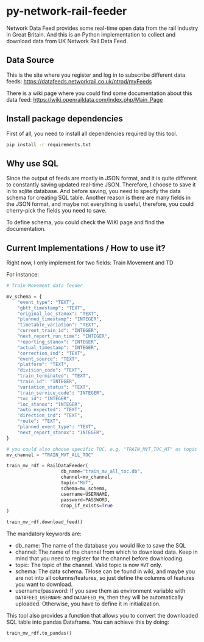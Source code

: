 # py-network-rail-feeder
Network Data Feed provides some real-time open data from the rail industry in Great Britain. And this is an Python implementation to collect and download data from UK Network Rail Data Feed.

## Data Source
This is the site where you register and log in to subscribe different data feeds:
https://datafeeds.networkrail.co.uk/ntrod/myFeeds

There is a wiki page where you could find some documentation about this data feed:
https://wiki.openraildata.com/index.php/Main_Page

## Install package dependencies
First of all, you need to install all dependencies required by this tool.

```bash
pip install -r requirements.txt
```

## Why use SQL

Since the output of feeds are mostly in JSON format, and it is quite different to constantly saving updated real-time JSON. Therefore, I choose to save it in to sqlite database. And before saving, you need to specify the data schema for creating SQL table. Another reason is there are many fields in the JSON format, and maybe not everything is useful, therefore, you could cherry-pick the fields you need to save.

To define schema, you could check the WIKI page and find the documentation.

## Current Implementations / How to use it?

Right now, I only implement for two fields: Train Movement and TD

For instance:

```python
# Train Movement data feeder

mv_schema = {
    "event_type": "TEXT", 
    "gbtt_timestamp": "TEXT",
    "original_loc_stanox": "TEXT",
    "planned_timestamp": "INTEGER",
    "timetable_variation": "TEXT",
    "current_train_id": "INTEGER",
    "next_report_run_time": "INTEGER",
    "reporting_stanox": "INTEGER",
    "actual_timestamp": "INTEGER",
    "correction_ind": "TEXT",
    "event_source": "TEXT",
    "platform": "TEXT",
    "division_code": "TEXT",
    "train_terminated": "TEXT",
    "train_id": "INTEGER",
    "variation_status": "TEXT",
    "train_service_code": "INTEGER",
    "toc_id": "INTEGER",
    "loc_stanox": "INTEGER",
    "auto_expected": "TEXT",
    "direction_ind": "TEXT",
    "route": "TEXT",
    "planned_event_type": "TEXT",
    "next_report_stanox": "INTEGER",
}

# you could also choose specific TOC, e.g. "TRAIN_MVT_TOC_HT" as topic
mv_channel = "TRAIN_MVT_ALL_TOC"

train_mv_rdf = RailDataFeeder(
                    db_name="train_mv_all_toc.db", 
                    channel=mv_channel, 
                    topic="MVT",
                    schema=mv_schema,
                    username=USERNAME,
                    password=PASSWORD,
                    drop_if_exists=True
)

train_mv_rdf.download_feed()
```
The mandatory keywords are:

- db_name: The name of the database you would like to save the SQL
- channel: The name of the channel from which to download data. Keep in mind that you need to register for the channel before downloading.
- topic: The topic of the channel. Valid topic is now `MVT` only.
- schema: The data schema. THose can be found in wiki, and maybe you are not into all columns/features, so just define the columns of features you want to download.
- username/password: If you save them as environment variable with `DATAFEED_USERNAME` and `DATAFEED_PW`, then they will be automatically uploaded. Otherwise, you have to define it in initialization.

This tool also provides a function that allows you to convert the downloaded SQL table into pandas Dataframe. You can achieve this by doing:
```
train_mv_rdf.to_pandas()
```
